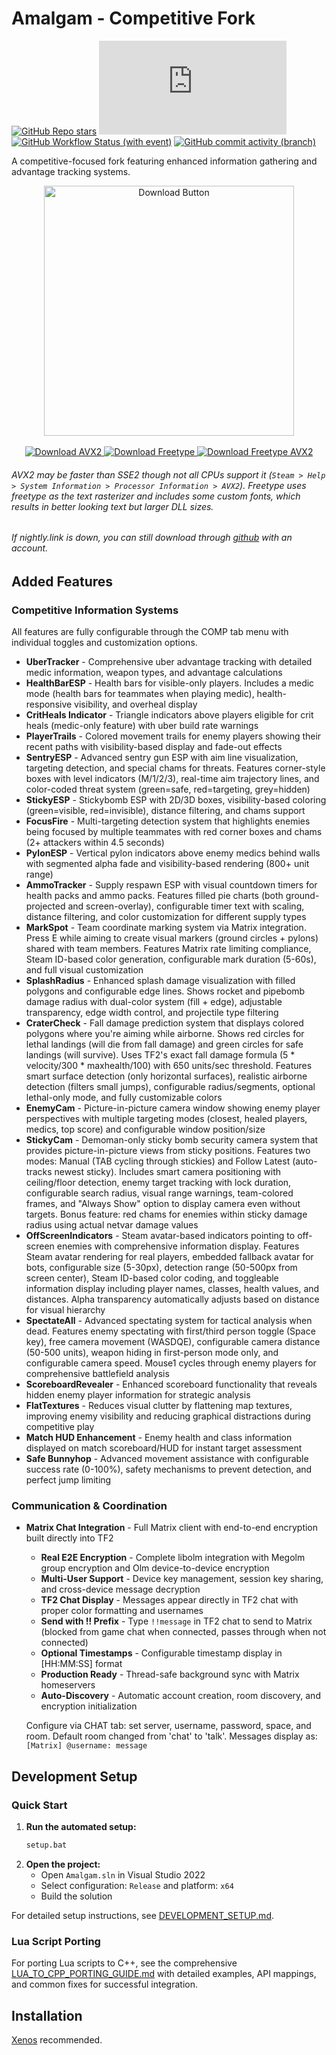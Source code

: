 # Amalgam - Competitive Fork

[![GitHub Repo stars](https://img.shields.io/github/stars/coffeegrind123/Amalgam-Comp)](/../../stargazers)
[![Matrix](https://img.shields.io/matrix/amalgam-comp:matrix.org?server_fqdn=matrix.org&logo=element&label=matrix)](https://matrix.to/#/#amalgam-comp:matrix.org)
[![GitHub Workflow Status (with event)](https://img.shields.io/github/actions/workflow/status/coffeegrind123/Amalgam-Comp/msbuild.yml?branch=master)](/../../actions)
[![GitHub commit activity (branch)](https://img.shields.io/github/commit-activity/m/coffeegrind123/Amalgam-Comp)](/../../commits/)

A competitive-focused fork featuring enhanced information gathering and advantage tracking systems.

<p align="center">
  <a href="https://nightly.link/coffeegrind123/Amalgam-Comp/workflows/msbuild/master/Amalgamx64Release.zip">
    <img src=".github/assets/download.png" alt="Download Button" width="400" height="auto" align="center">
  </a>
  <br/><br/>
  <a href="https://nightly.link/coffeegrind123/Amalgam-Comp/workflows/msbuild/master/Amalgamx64ReleaseAVX2.zip">
    <img src=".github/assets/download_avx2.png" alt="Download AVX2" width="auto" height="auto">
  </a>
  <a href="https://nightly.link/coffeegrind123/Amalgam-Comp/workflows/msbuild/master/Amalgamx64ReleaseFreetype.zip">
    <img src=".github/assets/freetype.png" alt="Download Freetype" width="auto" height="auto">
  </a>
  <a href="https://nightly.link/coffeegrind123/Amalgam-Comp/workflows/msbuild/master/Amalgamx64ReleaseFreetypeAVX2.zip">
    <img src=".github/assets/freetype_avx2.png" alt="Download Freetype AVX2" width="auto" height="auto">
  </a>
</p>

###### AVX2 may be faster than SSE2 though not all CPUs support it (`Steam > Help > System Information > Processor Information > AVX2`). Freetype uses freetype as the text rasterizer and includes some custom fonts, which results in better looking text but larger DLL sizes.
###### If nightly.link is down, you can still download through [github](https://github.com/coffeegrind123/Amalgam-Comp/actions) with an account.

## Added Features

### Competitive Information Systems
All features are fully configurable through the COMP tab menu with individual toggles and customization options.

- **UberTracker** - Comprehensive uber advantage tracking with detailed medic information, weapon types, and advantage calculations
- **HealthBarESP** - Health bars for visible-only players. Includes a medic mode (health bars for teammates when playing medic), health-responsive visibility, and overheal display
- **CritHeals Indicator** - Triangle indicators above players eligible for crit heals (medic-only feature) with uber build rate warnings
- **PlayerTrails** - Colored movement trails for enemy players showing their recent paths with visibility-based display and fade-out effects
- **SentryESP** - Advanced sentry gun ESP with aim line visualization, targeting detection, and special chams for threats. Features corner-style boxes with level indicators (M/1/2/3), real-time aim trajectory lines, and color-coded threat system (green=safe, red=targeting, grey=hidden)
- **StickyESP** - Stickybomb ESP with 2D/3D boxes, visibility-based coloring (green=visible, red=invisible), distance filtering, and chams support
- **FocusFire** - Multi-targeting detection system that highlights enemies being focused by multiple teammates with red corner boxes and chams (2+ attackers within 4.5 seconds)
- **PylonESP** - Vertical pylon indicators above enemy medics behind walls with segmented alpha fade and visibility-based rendering (800+ unit range)
- **AmmoTracker** - Supply respawn ESP with visual countdown timers for health packs and ammo packs. Features filled pie charts (both ground-projected and screen-overlay), configurable timer text with scaling, distance filtering, and color customization for different supply types
- **MarkSpot** - Team coordinate marking system via Matrix integration. Press E while aiming to create visual markers (ground circles + pylons) shared with team members. Features Matrix rate limiting compliance, Steam ID-based color generation, configurable mark duration (5-60s), and full visual customization
- **SplashRadius** - Enhanced splash damage visualization with filled polygons and configurable edge lines. Shows rocket and pipebomb damage radius with dual-color system (fill + edge), adjustable transparency, edge width control, and projectile type filtering
- **CraterCheck** - Fall damage prediction system that displays colored polygons where you're aiming while airborne. Shows red circles for lethal landings (will die from fall damage) and green circles for safe landings (will survive). Uses TF2's exact fall damage formula (5 * velocity/300 * maxhealth/100) with 650 units/sec threshold. Features smart surface detection (only horizontal surfaces), realistic airborne detection (filters small jumps), configurable radius/segments, optional lethal-only mode, and fully customizable colors
- **EnemyCam** - Picture-in-picture camera window showing enemy player perspectives with multiple targeting modes (closest, healed players, medics, top score) and configurable window position/size
- **StickyCam** - Demoman-only sticky bomb security camera system that provides picture-in-picture views from sticky positions. Features two modes: Manual (TAB cycling through stickies) and Follow Latest (auto-tracks newest sticky). Includes smart camera positioning with ceiling/floor detection, enemy target tracking with lock duration, configurable search radius, visual range warnings, team-colored frames, and "Always Show" option to display camera even without targets. Bonus feature: red chams for enemies within sticky damage radius using actual netvar damage values
- **OffScreenIndicators** - Steam avatar-based indicators pointing to off-screen enemies with comprehensive information display. Features Steam avatar rendering for real players, embedded fallback avatar for bots, configurable size (5-30px), detection range (50-500px from screen center), Steam ID-based color coding, and toggleable information display including player names, classes, health values, and distances. Alpha transparency automatically adjusts based on distance for visual hierarchy
- **SpectateAll** - Advanced spectating system for tactical analysis when dead. Features enemy spectating with first/third person toggle (Space key), free camera movement (WASDQE), configurable camera distance (50-500 units), weapon hiding in first-person mode only, and configurable camera speed. Mouse1 cycles through enemy players for comprehensive battlefield analysis
- **ScoreboardRevealer** - Enhanced scoreboard functionality that reveals hidden enemy player information for strategic analysis
- **FlatTextures** - Reduces visual clutter by flattening map textures, improving enemy visibility and reducing graphical distractions during competitive play
- **Match HUD Enhancement** - Enemy health and class information displayed on match scoreboard/HUD for instant target assessment
- **Safe Bunnyhop** - Advanced movement assistance with configurable success rate (0-100%), safety mechanisms to prevent detection, and perfect jump limiting

### Communication & Coordination

- **Matrix Chat Integration** - Full Matrix client with end-to-end encryption built directly into TF2
  - **Real E2E Encryption** - Complete libolm integration with Megolm group encryption and Olm device-to-device encryption
  - **Multi-User Support** - Device key management, session key sharing, and cross-device message decryption
  - **TF2 Chat Display** - Messages appear directly in TF2 chat with proper color formatting and usernames
  - **Send with !! Prefix** - Type `!!message` in TF2 chat to send to Matrix (blocked from game chat when connected, passes through when not connected)
  - **Optional Timestamps** - Configurable timestamp display in [HH:MM:SS] format
  - **Production Ready** - Thread-safe background sync with Matrix homeservers
  - **Auto-Discovery** - Automatic account creation, room discovery, and encryption initialization

  Configure via CHAT tab: set server, username, password, space, and room. Default room changed from 'chat' to 'talk'. Messages display as: `[Matrix] @username: message`

## Development Setup

### Quick Start
1. **Run the automated setup:**
   ```cmd
   setup.bat
   ```
2. **Open the project:**
   - Open `Amalgam.sln` in Visual Studio 2022
   - Select configuration: `Release` and platform: `x64`
   - Build the solution

For detailed setup instructions, see [DEVELOPMENT_SETUP.md](DEVELOPMENT_SETUP.md).

### Lua Script Porting
For porting Lua scripts to C++, see the comprehensive [LUA_TO_CPP_PORTING_GUIDE.md](LUA_TO_CPP_PORTING_GUIDE.md) with detailed examples, API mappings, and common fixes for successful integration.

## Installation

[Xenos](https://github.com/DarthTon/Xenos/releases) recommended.
